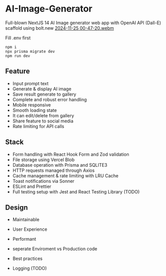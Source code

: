 # AI-Image-Generator
Full-blown NextJS 14 AI Image generator web app with OpenAI API (Dall-E) scaffold using bolt.new
[2024-11-25 00-47-20.webm](https://github.com/user-attachments/assets/e8b44278-0722-49c5-8131-f0e36f29132d)


Fill .env first
```
npm i
npx prisma migrate dev
npm run dev
```

## Feature
- Input prompt text 
- Generate & display AI image 
- Save result generate to gallery 
- Complete and robust error handling 
- Mobile responsive 
- Smooth loading state 
- It can edit/delete from gallery 
- Share feature to social media 
- Rate limiting for API calls

## Stack
- Form handling with React Hook Form and Zod validation
- File storage using Vercel Blob
- Database operation with Prisma and SQLITE3
- HTTP requests managed through Axios
- Cache management & rate limiting with LRU Cache
- Toast notifications via Sonner
- ESLint and Prettier
- Full testing setup with Jest and React Testing Library (TODO)

## Design
- Maintainable
- User Experience
- Performant
- seperate Enviroment vs Production code
- Best practices

- Logging (TODO)
